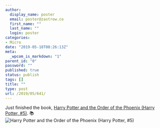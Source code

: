 ```yaml
---
author:
  display_name: poster
  email: poster@zastrow.co
  first_name: ""
  last_name: ""
  login: poster
categories:
- Micro
date: "2019-05-18T08:26:13Z"
meta:
  _wpcom_is_markdown: "1"
parent_id: "0"
password: ""
published: true
status: publish
tags: []
title: ""
type: post
url: /2019/05/641/
---
```

<p>Just finished the book, <a href="https://www.goodreads.com/review/show/2825167532?utm_medium=api&amp;utm_source=rss">Harry Potter and the Order of the Phoenix (Harry Potter, #5)</a>. 📚 <img src="/assets/2019/05/27876170.jpg" alt="Harry Potter and the Order of the Phoenix (Harry Potter, #5)" /></p>
